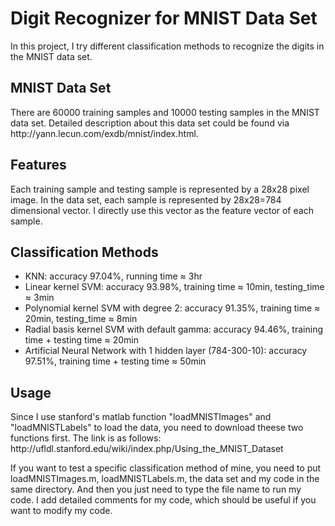 <h1>Digit Recognizer for MNIST Data Set</h1>
In this project, I try different classification methods to recognize the digits in the MNIST data set.

<h2>MNIST Data Set</h2>
There are 60000 training samples and 10000 testing samples in the MNIST data set. 
Detailed description about this data set could be found via http://yann.lecun.com/exdb/mnist/index.html. 
<h2>Features</h2>
Each training sample and testing sample is represented by a 28x28 pixel image. 
In the data set, each sample is represented by 28x28=784 dimensional vector. I directly use this vector as the feature vector of each sample. 
<h2>Classification Methods</h2>
<ul>
<li>
KNN: accuracy 97.04%, running time &#8776 3hr
</li>
<li>
Linear kernel SVM: accuracy 93.98%, training time &#8776 10min, testing_time &#8776 3min
</li>
<li>
Polynomial kernel SVM with degree 2: accuracy 91.35%, training time &#8776 20min, testing_time &#8776 8min
</li>
<li>
Radial basis kernel SVM with default gamma: accuracy 94.46%, training time + testing time &#8776 20min
</li>
<li>
Artificial Neural Network with 1 hidden layer (784-300-10): accuracy 97.51%, training time + testing time &#8776 50min
</li>
</ul>

<h2>Usage</h2>
Since I use stanford's matlab function "loadMNISTImages" and "loadMNISTLabels" to load the data, you need to download theese two functions first. The link is as follows:
http://ufldl.stanford.edu/wiki/index.php/Using_the_MNIST_Dataset <br>

If you want to test a specific classification method of mine, you need to put loadMNISTImages.m, loadMNISTLabels.m, the data set and my code in the same directory. 
And then you just need to type the file name to run my code. I add detailed comments for my code, which should be useful if you want to modify my code. 



